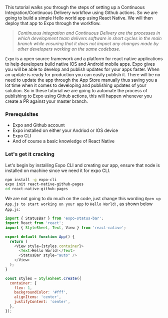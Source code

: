 
This tutorial walks you through the steps of setting up a Continuous Integration/Continuous Delivery workflow using Github actions. So we are going to build a simple Hello world app using React Native. We will then deploy that app to Expo through the workflow.

> _Continuous integration and Continuous Delivery are the processes in which development team delivers software in short cycles in the main branch while ensuring that it does not impact any changes made by other developers working on the same codebase._

`Expo` is a open source framework and a platform for react native applications to help developers build native IOS and Android mobile apps. Expo gives you will be able to develop and publish updates for your apps faster. When an update is ready for production you can easily publish it. There will be no need to update the app through the App Store manually thus saving you a lot time when it comes to developing and publishing updates of your solution. So in these tutorial we are going to automate the process of publishing to Expo using Github actions, this will happen whenever you create a PR against your master branch.

### Prerequisites

* Expo and Github account
* Expo installed on either your Andriod or IOS device
* Expo CLI
* And of course a basic knowledge of React Native

### Let's get it cracking

Let's begin by installing Expo CLI and creating our app, ensure that node is installed on machine since we need it for expo CLI.

```bash
npm install -g expo-cli
expo init react-native-github-pages
cd react-native-github-pages
```

We are not going to do much on the code, just change this wording `Open up App.js to start working on your app` to `Hello World!`, as shown below `App.js`:

```javascript
import { StatusBar } from 'expo-status-bar';
import React from 'react';
import { StyleSheet, Text, View } from 'react-native';

export default function App() {
  return (
    <View style={styles.container}>
      <Text>Hello World!</Text>
      <StatusBar style="auto" />
    </View>
  );
}

const styles = StyleSheet.create({
  container: {
    flex: 1,
    backgroundColor: '#fff',
    alignItems: 'center',
    justifyContent: 'center',
  },
});

```

